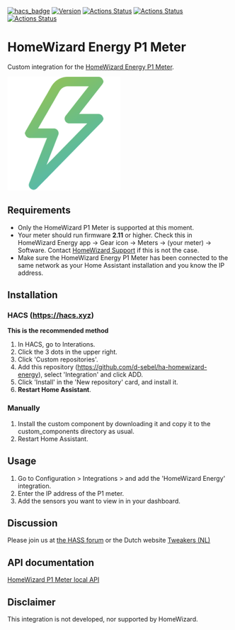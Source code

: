 <!--
[![hacs_badge](https://img.shields.io/badge/HACS-Default-orange.svg?style=for-the-badge)](https://github.com/custom-components/hacs)
-->
[![hacs_badge](https://img.shields.io/badge/HACS-Custom-orange.svg)](https://github.com/custom-components/hacs)
[![Version](https://img.shields.io/badge/Version-0.5.0-blue.svg)](https://github.com/d-sebel/ha-homewizard-energy)
[![Actions Status](https://github.com/d-sebel/ha-homewizard-energy/workflows/Create%20release/badge.svg)](https://github.com/d-sebel/ha-homewizard-energy/actions)
[![Actions Status](https://github.com/d-sebel/ha-homewizard-energy/workflows/Validation%20And%20Formatting/badge.svg)](https://github.com/d-sebel/ha-homewizard-energy/actions)
[![Actions Status](https://github.com/d-sebel/ha-homewizard-energy/workflows/CodeQL/badge.svg)](https://github.com/d-sebel/ha-homewizard-energy/actions)

# HomeWizard Energy P1 Meter
Custom integration for the [HomeWizard Energy P1 Meter](https://www.homewizard.nl/energie).

![HomeWizard Energy Logo](https://raw.githubusercontent.com/home-assistant/brands/master/custom_integrations/homewizard_energy/icon.png "HomeWizard Energy")

## Requirements
* Only the HomeWizard P1 Meter is supported at this moment.
* Your meter should run firmware **2.11** or higher. Check this in HomeWizard Energy app &#8594; Gear icon &#8594; Meters &#8594; (your meter) &#8594; Software. Contact [HomeWizard Support](https://energy.homewizard.net/nl/support/tickets/new) if this is not the case.
* Make sure the HomeWizard Energy P1 Meter has been connected to the same network as your Home Assistant installation and you know the IP address.

## Installation
### HACS (https://hacs.xyz)
**This is the recommended method**
<!--
* Install this integration from HACS (Search for 'HomeWizard Energy')
* Restart Home Assistant
-->
1. In HACS, go to Interations.
2. Click the 3 dots in the upper right.
3. Click 'Custom repositories'.
4. Add this repository (https://github.com/d-sebel/ha-homewizard-energy), select 'Integration' and click ADD.
5. Click 'Install' in the 'New repository' card, and install it.
6. **Restart Home Assistant**.

### Manually
1. Install the custom component by downloading it and copy it to the custom_components directory as usual.
2. Restart Home Assistant.

## Usage
1. Go to Configuration > Integrations > and add the 'HomeWizard Energy' integration.
2. Enter the IP address of the P1 meter.
3. Add the sensors you want to view in in your dashboard.

## Discussion
Please join us at [the HASS forum](https://community.home-assistant.io/t/wi-fi-p1-dsmr-dongle-homewizard-energy) or the Dutch website [Tweakers (NL)](https://gathering.tweakers.net/forum/list_messages/2002754/last)

## API documentation
[HomeWizard P1 Meter local API](https://energy.homewizard.net/en/support/solutions/articles/19000117051-homewizard-p1-meter-local-api-beta-)

## Disclaimer
This integration is not developed, nor supported by HomeWizard.
